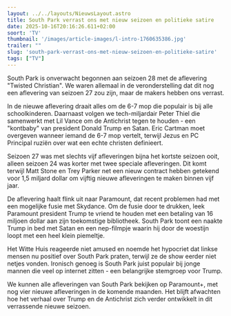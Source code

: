 ```yaml
---
layout: ../../layouts/NieuwsLayout.astro
title: South Park verrast ons met nieuw seizoen en politieke satire
date: 2025-10-16T20:16:26.611+02:00
soort: 'TV'
thumbnail: '/images/article-images/l-intro-1760635386.jpg'
trailer: ""
slug: 'south-park-verrast-ons-met-nieuw-seizoen-en-politieke-satire'
tags: ["TV"]
---
```


South Park is onverwacht begonnen aan seizoen 28 met de aflevering "Twisted
Christian". We waren allemaal in de veronderstelling dat dit nog een aflevering
van seizoen 27 zou zijn, maar de makers hebben ons verrast.

In de nieuwe aflevering draait alles om de 6-7 mop die populair is bij alle
schoolkinderen. Daarnaast volgen we tech-miljardair Peter Thiel die samenwerkt
met Lil Vance om de Antichrist tegen te houden - een "kontbaby" van president
Donald Trump en Satan. Eric Cartman moet overgeven wanneer iemand de 6-7 mop
vertelt, terwijl Jezus en PC Principal ruziën over wat een echte christen
definieert.

Seizoen 27 was met slechts vijf afleveringen bijna het kortste seizoen ooit,
alleen seizoen 24 was korter met twee speciale afleveringen. Dit komt terwijl
Matt Stone en Trey Parker net een nieuw contract hebben getekend voor 1,5
miljard dollar om vijftig nieuwe afleveringen te maken binnen vijf jaar.

De aflevering haalt flink uit naar Paramount, dat recent problemen had met een
mogelijke fusie met Skydance. Om de fusie door te drukken, leek Paramount
president Trump te vriend te houden met een betaling van 16 miljoen dollar aan
zijn toekomstige bibliotheek. South Park toont een naakte Trump in bed met Satan
en een nep-filmpje waarin hij door de woestijn loopt met een heel klein
piemeltje.

Het Witte Huis reageerde niet amused en noemde het hypocriet dat linkse mensen
nu positief over South Park praten, terwijl ze de show eerder niet netjes
vonden. Ironisch genoeg is South Park juist populair bij jonge mannen die veel
op internet zitten - een belangrijke stemgroep voor Trump.

We kunnen alle afleveringen van South Park bekijken op Paramount+, met nog vier
nieuwe afleveringen in de komende maanden. Het blijft afwachten hoe het verhaal
over Trump en de Antichrist zich verder ontwikkelt in dit verrassende nieuwe
seizoen.